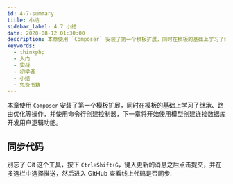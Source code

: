 ```yaml
---
id: 4-7-summary
title: 小结
sidebar_label: 4.7 小结
date: 2020-08-12 01:30:00
description: 本章使用 `Composer` 安装了第一个模板扩展，同时在模板的基础上学习了继承、路由优化等操作，并使用命令行创建控制器，下一章将开始使用模型创建连接数据库开发用户逻辑功能。
keywords:
  - thinkphp
  - 入门
  - 实战
  - 初学者
  - 小结
  - 免费书籍
---
```


本章使用 `Composer` 安装了第一个模板扩展，同时在模板的基础上学习了继承、路由优化等操作，并使用命令行创建控制器，下一章将开始使用模型创建连接数据库开发用户逻辑功能。

## 同步代码

别忘了 Git 这个工具，按下 `Ctrl+Shift+G`，键入更新的消息之后点击提交，并在多选栏中选择推送，然后进入 GitHub 查看线上代码是否同步.
